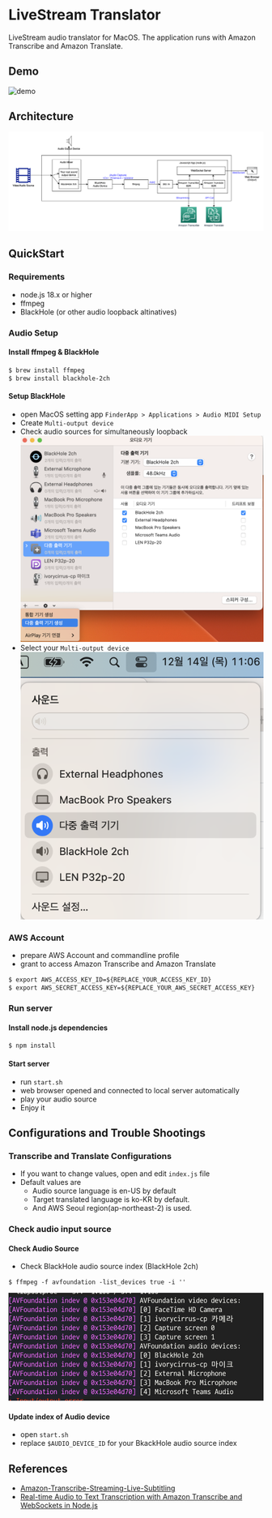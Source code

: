 # LiveStream Translator
LiveStream audio translator for MacOS.
The application runs with Amazon Transcribe and Amazon Translate.

## Demo
![demo](doc/demo.gif)

## Architecture
![demo](doc/libestream_translate.png)

## QuickStart
### Requirements
* node.js 18.x or higher
* ffmpeg
* BlackHole (or other audio loopback altinatives)

### Audio Setup
#### Install ffmpeg & BlackHole
```
$ brew install ffmpeg
$ brew install blackhole-2ch
```
#### Setup BlackHole
* open MacOS setting app `FinderApp > Applications > Audio MIDI Setup`
* Create `Multi-output device`
* Check audio sources for simultaneously loopback
![setup1](doc/audio_setup.jpg)
* Select your `Multi-output device`
![setup2](doc/audio_source.jpg)

### AWS Account
* prepare AWS Account and commandline profile
* grant to access Amazon Transcribe and Amazon Translate
```
$ export AWS_ACCESS_KEY_ID=${REPLACE_YOUR_ACCESS_KEY_ID}
$ export AWS_SECRET_ACCESS_KEY=${REPLACE_YOUR_AWS_SECRET_ACCESS_KEY}
```

### Run server
#### Install node.js dependencies
```
$ npm install
```

#### Start server
* run ```start.sh```
* web browser opened and connected to local server automatically
* play your audio source
* Enjoy it

## Configurations and Trouble Shootings

### Transcribe and Translate Configurations
* If you want to change values, open and edit ```index.js``` file
* Default values are
    * Audio source language is en-US by default
    * Target translated language is ko-KR by default.
    * And AWS Seoul region(ap-northeast-2) is used.


### Check audio input source
#### Check Audio Source
* Check BlackHole audio source index (BlackHole 2ch)
```
$ ffmpeg -f avfoundation -list_devices true -i ''
```
![setup2](doc/source_list.jpg)

#### Update index of Audio device
* open ```start.sh```
* replace ```$AUDIO_DEVICE_ID``` for your BkackHole audio source index

## References
* [Amazon-Transcribe-Streaming-Live-Subtitling](https://github.com/aws-samples/amazon-transcribe-streaming-live-closed-captions/tree/main)
* [Real-time Audio to Text Transcription with Amazon Transcribe and WebSockets in Node.js](https://blog.devops.dev/real-time-audio-to-text-transcription-with-amazon-transcribe-and-websockets-in-node-js-1ae068a99cec)